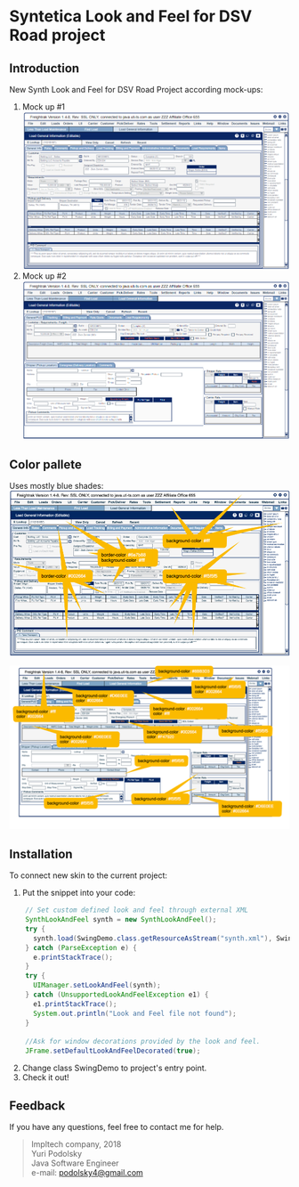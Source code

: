 # Syntetica Look and Feel for DSV Road project

## Introduction
New Synth Look and Feel for DSV Road Project according mock-ups:
1) Mock up #1
![](mockup/DSV_Road_Mock_Up_1.png)
2) Mock up #2
![](mockup/DSV_Road_Mock_Up_2.png)

## Color pallete

Uses mostly blue shades:
![](mockup/VFT_color-mockup-UI_v01.png)

![](mockup/VFT_color-mockup-UI_v02.png)

## Installation
To connect new skin to the current project:
1. Put the snippet into your code:
``` java
    // Set custom defined look and feel through external XML
    SynthLookAndFeel synth = new SynthLookAndFeel();
    try {
      synth.load(SwingDemo.class.getResourceAsStream("synth.xml"), SwingDemo.class);
    } catch (ParseException e) {
      e.printStackTrace();
    }
    try {
      UIManager.setLookAndFeel(synth);
    } catch (UnsupportedLookAndFeelException e1) {
      e1.printStackTrace();
      System.out.println("Look and Feel file not found");
    }

    //Ask for window decorations provided by the look and feel.
    JFrame.setDefaultLookAndFeelDecorated(true);
```
2. Change class SwingDemo to project's entry point.
3. Check it out!

## Feedback

If you have any questions, feel free to contact me for help.
> Impltech company, 2018     
> Yuri Podolsky   
> Java Software Engineer   
> e-mail: podolsky4@gmail.com
